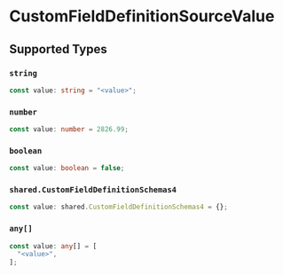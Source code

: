 # CustomFieldDefinitionSourceValue


## Supported Types

### `string`

```typescript
const value: string = "<value>";
```

### `number`

```typescript
const value: number = 2826.99;
```

### `boolean`

```typescript
const value: boolean = false;
```

### `shared.CustomFieldDefinitionSchemas4`

```typescript
const value: shared.CustomFieldDefinitionSchemas4 = {};
```

### `any[]`

```typescript
const value: any[] = [
  "<value>",
];
```

